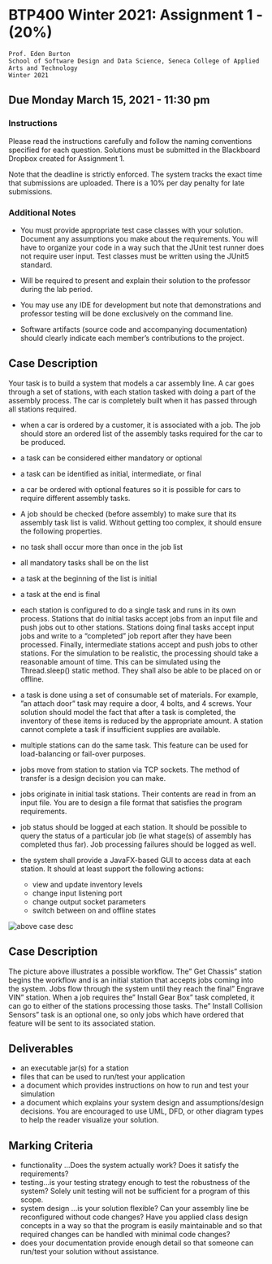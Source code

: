 # BTP400 Winter 2021: Assignment 1 - (20%)

```
Prof. Eden Burton
School of Software Design and Data Science, Seneca College of Applied Arts and Technology
Winter 2021
```
## Due Monday March 15, 2021 - 11:30 pm

### Instructions
Please read the instructions carefully and follow the naming conventions specified for each question. Solutions must be submitted in the Blackboard Dropbox created for Assignment 1.

Note that the deadline is strictly enforced. The system tracks the exact time that submissions are uploaded. There is a 10% per day penalty for late submissions.

### Additional Notes
- You must provide appropriate test case classes with your solution. Document any assumptions you make about the requirements. You will have to organize your code in a way such that the JUnit test runner does not require user input. Test classes must be written using the JUnit5 standard.

- Will be required to present and explain their solution to the professor during the lab period.

- You may use any IDE for development but note that demonstrations and professor testing will be done exclusively on the command line.

- Software artifacts (source code and accompanying documentation) should clearly indicate each member’s contributions to the project.

## Case Description

Your task is to build a system that models a car assembly line. A car goes through a set of stations, with each station tasked with doing a part of the assembly process. The car is completely built when it has passed through all stations required.

- when a car is ordered by a customer, it is associated with a job. The job should store an ordered list of the assembly tasks required for the car to be produced.
- a task can be considered either mandatory or optional
- a task can be identified as initial, intermediate, or final
- a car be ordered with optional features so it is possible for cars to require different assembly tasks.
- A job should be checked (before assembly) to make sure that its assembly task list is valid. Without getting too complex, it should ensure the following properties.
- no task shall occur more than once in the job list
- all mandatory tasks shall be on the list
- a task at the beginning of the list is initial
- a task at the end is final

- each station is configured to do a single task and runs in its own process. Stations that do initial tasks accept jobs from an input file and push jobs out to other stations. Stations doing final tasks accept input jobs and write to a “completed” job report after they have been processed. Finally, intermediate stations accept and push jobs to other stations. For the simulation to be realistic, the processing should take a reasonable amount of time. This can be simulated using the Thread.sleep() static method. They shall also be able to be placed on or offline.
- a task is done using a set of consumable set of materials. For example, ”an attach door” task may require a door, 4 bolts, and 4 screws. Your solution should model the fact that after a task is completed, the inventory of these items is reduced by the appropriate amount. A station cannot complete a task if insufficient supplies are available.
- multiple stations can do the same task. This feature can be used for load-balancing or fail-over purposes.
- jobs move from station to station via TCP sockets. The method of transfer is a design decision you can make.
- jobs originate in initial task stations. Their contents are read in from an input file. You are to design a file format that satisfies the program requirements.
- job status should be logged at each station. It should be possible to query the status of a particular job (ie what stage(s) of assembly has completed thus far). Job processing failures should be logged as well.
- the system shall provide a JavaFX-based GUI to access data at each station. It should at least support the following actions:
  - view and update inventory levels
  - change input listening port
  - change output socket parameters
  - switch between on and offline states


![above case desc](https://user-images.githubusercontent.com/34140955/112237268-b1802080-8c18-11eb-9157-b9975095ce08.png)

## Case Description

The picture above illustrates a possible workflow. The” Get Chassis” station begins the workflow and is an initial station that accepts jobs coming into the system. Jobs flow through the system until they reach the final” Engrave VIN” station. When a job requires the” Install Gear Box” task completed, it can go to either of the stations processing those tasks. The” Install Collision Sensors” task is an optional one, so only jobs which have ordered that feature will be sent to its associated station.

## Deliverables


- an executable jar(s) for a station
- files that can be used to run/test your application
- a document which provides instructions on how to run and test your simulation
- a document which explains your system design and assumptions/design decisions. You are encouraged to use UML, DFD, or other diagram types to help the reader visualize your solution.

## Marking Criteria
- functionality ...Does the system actually work? Does it satisfy the requirements?
- testing...is your testing strategy enough to test the robustness of the system? Solely unit testing will not be sufficient for a program of this scope.
- system design ...is your solution flexible? Can your assembly line be reconfigured without code changes? Have you applied class design concepts in a way so that the program is easily maintainable and so that required changes can be handled with minimal code changes?
- does your documentation provide enough detail so that someone can run/test your solution without assistance.

